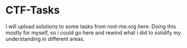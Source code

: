 # CTF-Tasks

I will upload solutions to some tasks from root-me.org here. Doing this mostly for myself, so i could go here and rewind what i did to solidify my understanding in different areas.
